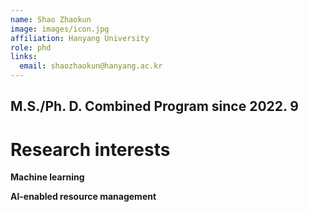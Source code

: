 ```yaml
---
name: Shao Zhaokun
image: images/icon.jpg
affiliation: Hanyang University
role: phd
links:
  email: shaozhaokun@hanyang.ac.kr 
---
```


## M.S./Ph. D.  Combined Program since 2022. 9

# Research interests

**Machine learning**

**Al-enabled resource management**





